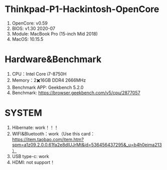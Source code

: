 # Thinkpad-P1-Hackintosh-OpenCore
1. OpenCore: v0.59
2. BIOS: v1.30 2020-07
3. Module: MacBook Pro (15-inch Mid 2018)
4. MacOS: 10.15.5

# Hardware&Benchmark
1. CPU：Intel Core i7-8750H
2. Memory：2✖️16GB DDR4 2666MHz
3. Benchmark APP: Geekbench 5.2.0
4. Benchmark: https://browser.geekbench.com/v5/cpu/2877057

# SYSTEM 
1. Hibernate: work！！！
2. WIFI&Bluetooth：work（Use this card：  https://item.taobao.com/item.htm?spm=a1z09.2.0.0.61fa2e8dlUJrMt&id=536456437295&_u=b4h0eima213）
3. USB type-c: work
4. HDMI: not support！
